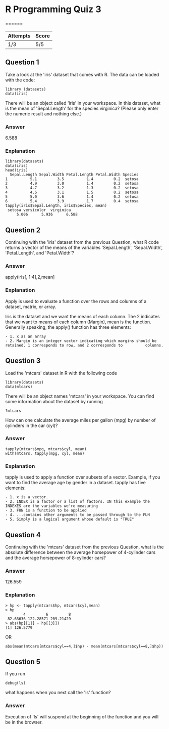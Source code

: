 # R Programming Quiz 3
======

|Attempts|Score|
|--------|-----|
|     1/3|  5/5|


Question 1
----------
Take a look at the 'iris' dataset that comes with R. The data can be loaded with the code:

```
library (datasets)
data(iris)
```
There will be an object called 'iris' in your workspace. In this dataset, what is the mean of 'Sepal.Length' for the species virginica? (Please only enter the numeric result and nothing else.)

### Answer
6.588

### Explanation
```
library(datasets)
data(iris)
head(iris)
  Sepal.Length Sepal.Width Petal.Length Petal.Width Species
1          5.1         3.5          1.4         0.2  setosa
2          4.9         3.0          1.4         0.2  setosa
3          4.7         3.2          1.3         0.2  setosa
4          4.6         3.1          1.5         0.2  setosa
5          5.0         3.6          1.4         0.2  setosa
6          5.4         3.9          1.7         0.4  setosa
tapply(iris$Sepal.Length, iris$Species, mean)
 setosa versicolor  virginica 
     5.006      5.936      6.588 
```
Question 2
----------
Continuing with the 'iris' dataset from the previous Question, what R code returns a vector of the means of the variables 'Sepal.Length', 'Sepal.Width', 'Petal.Length', and 'Petal.Width'?

### Answer
apply(iris[, 1:4],2,mean]

### Explanation

Apply is used to evaluate a function over the rows and columns of a dataset, matrix, or array. 

Iris is the dataset and we want the means of each column. The 2 indicates that we want to means of each column (Margin), mean is the function. Generally speaking, the apply() function has three elements:

    - 1. x as an array
    - 2. Margin is an integer vector indicating which margins should be retained. 1 corresponds to row, and 2 corresponds to          columns. 

Question 3
----------
Load the 'mtcars' dataset in R with the following code
```
library(datasets)
data(mtcars)
```
There will be an object names 'mtcars' in your workspace. You can find some information about the dataset by running
```
?mtcars
```
How can one calculate the average miles per gallon (mpg) by number of cylinders in the car (cyl)?

### Answer
```
tapply(mtcars$mpg, mtcars$cyl, mean)
with(mtcars, tapply(mpg, cyl, mean)
```
### Explanation
tapply is used to apply a function over subsets of a vector. Example, if you want to find the average age by gender in a dataset. tapply has five elements:

    - 1. x is a vector. 
    - 2. INDEX is a factor or a list of factors. IN this example the INDEXES are the variables we're measuring 
    - 3. FUN is a function to be applied
    - 4. ...contains other arguments to be passed through to the FUN
    - 5. Simply is a logical argument whose default is "TRUE" 
    
Question 4
----------
Continuing with the 'mtcars' dataset from the previous Question, what is the absolute difference between the average horsepower of 4-cylinder cars and the average horsepower of 8-cylinder cars?

### Answer
126.559

### Explanation
```
> hp <- tapply(mtcars$hp, mtcars$cyl,mean)
> hp
        4         6         8 
 82.63636 122.28571 209.21429 
> abs(hp[[1]] - hp[[3]])
[1] 126.5779
```
OR

```
abs(mean(mtcars[mtcars$cyl==4,]$hp) - mean(mtcars[mtcars$cyl==8,]$hp))
```
Question 5
----------
If you run
```
debug(ls)
```
what happens when you next call the 'ls' function?

### Answer

Execution of 'ls' will suspend at the beginning of the function and you will be in the browser.
